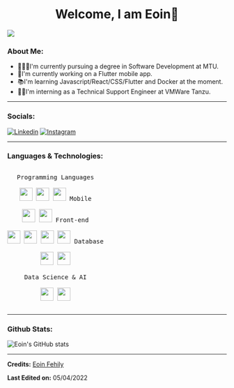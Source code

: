 <h1 align="center">Welcome, I am Eoin👋</h1>

![](https://komarev.com/ghpvc/?username=eoinf01&color=blue)

<h3>About Me:</h3>

- 👨🏼‍🎓I'm currently pursuing a degree in Software Development at MTU.
- 💪I'm currently working on a Flutter mobile app.
- 📚I'm learning Javascript/React/CSS/Flutter and Docker at the moment.
- 👨‍🏫I'm interning as a Technical Support Engineer at VMWare Tanzu.
<hr>

<h3>Socials:</h3>

[![Linkedin](https://img.shields.io/badge/-Eoin_Fehily-blue?style=flat&logo=Linkedin&logoColor=white)](https://www.linkedin.com/in/eoinfehily/)
[![Instagram](https://img.shields.io/badge/-eoinyf-white?style=flat&logo=Instagram&logoColor=white&color=blue)](https://www.instagram.com/eoinyf/)

<hr>

<h3>Languages & Technologies:</h3>
<p style="display: inline-block;" align="center">
  <kbd>
    <kbd>Programming Languages</kbd>
    <br>
    <br>
    <img width="30px" src="https://cdn.jsdelivr.net/gh/devicons/devicon/icons/python/python-plain.svg" /> 
    <img width="30px" src="https://cdn.jsdelivr.net/gh/devicons/devicon/icons/java/java-plain.svg" /> 
    <img width="30px" src="https://upload.wikimedia.org/wikipedia/commons/d/dc/Javascript-shield.png" /> 
  </kbd>
   <kbd>
    <kbd>Mobile</kbd>
    <br>
    <br>
    <img width="30px" src="https://cdn.jsdelivr.net/gh/devicons/devicon/icons/dart/dart-original.svg" />
    <img width="30px" src="https://cdn.jsdelivr.net/gh/devicons/devicon/icons/flutter/flutter-plain.svg" />
  </kbd>
  <kbd>
    <kbd>Front-end</kbd>
    <br>
    <br>
    <img width="30px" src="https://cdn.jsdelivr.net/gh/devicons/devicon/icons/html5/html5-original.svg" /> 
    <img width="30px" src="https://cdn.jsdelivr.net/gh/devicons/devicon/icons/css3/css3-plain.svg" /> 
    <img width="30px" src="https://cdn.jsdelivr.net/gh/devicons/devicon/icons/bootstrap/bootstrap-plain.svg" /> 
    <img width="30px" src="https://cdn.jsdelivr.net/gh/devicons/devicon/icons/javascript/javascript-original.svg" />
  </kbd>
  <kbd>
    <kbd>Database</kbd>
    <br>
    <br>
    <img width="30px" src="https://cdn.jsdelivr.net/gh/devicons/devicon/icons/mysql/mysql-plain.svg" />
    <img width="30px" src="https://cdn.jsdelivr.net/gh/devicons/devicon/icons/mongodb/mongodb-plain.svg" />
  </kbd>
  <br>
  <br>
  <kbd>
    <kbd>Data Science & AI</kbd>
    <br>
    <br>
    <img width="30px" src="https://cdn.jsdelivr.net/gh/devicons/devicon/icons/numpy/numpy-original.svg" />
    <img width="30px" src="https://cdn.jsdelivr.net/gh/devicons/devicon/icons/pandas/pandas-original.svg" />
  </kbd>
</p>

<hr>
<h3>Github Stats:</h3>

![Eoin's GitHub stats](https://github-readme-stats.vercel.app/api?username=eoinf01)

<hr>

<b>Credits:</b> [Eoin Fehily](https://github.com/eoinf01)

<b>Last Edited on:</b> 05/04/2022
